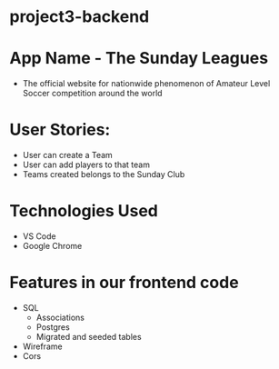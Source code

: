 # project3-backend

# App Name - The Sunday Leagues 

- The official website for nationwide phenomenon of Amateur Level Soccer competition around the world

# User Stories:

- User can create a Team
- User can add players to that team
- Teams created belongs to the Sunday Club 


# Technologies Used 

- VS Code
- Google Chrome

# Features in our frontend code 

- SQL
    - Associations 
    - Postgres
    - Migrated and seeded tables
- Wireframe 
- Cors

